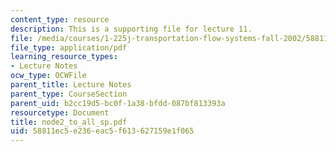 ```yaml
---
content_type: resource
description: This is a supporting file for lecture 11.
file: /media/courses/1-225j-transportation-flow-systems-fall-2002/58811ec5e236eac5f613627159e1f065_node2_to_all_sp.pdf
file_type: application/pdf
learning_resource_types:
- Lecture Notes
ocw_type: OCWFile
parent_title: Lecture Notes
parent_type: CourseSection
parent_uid: b2cc19d5-bc0f-1a38-bfdd-087bf813393a
resourcetype: Document
title: node2_to_all_sp.pdf
uid: 58811ec5-e236-eac5-f613-627159e1f065
---
```

